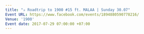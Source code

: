 ```yaml
---
title: "✰ Roadtrip to 1900 #15 ft. MALAA | Sunday 30.07"
Event URL: https://www.facebook.com/events/1894880590778216/
Venue: '1900'
Event date: 2017-07-29 07:00:00 +07:00
---
```


